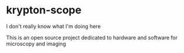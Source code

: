 # krypton-scope

I don't really know what I'm doing here

This is an open source project dedicated to hardware and software for microscopy and imaging
